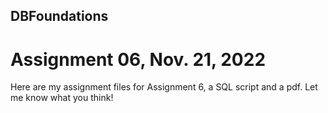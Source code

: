 ## DBFoundations

# Assignment 06, Nov. 21, 2022

Here are my assignment files for Assignment 6, a SQL script and a pdf. Let me know what you think!
